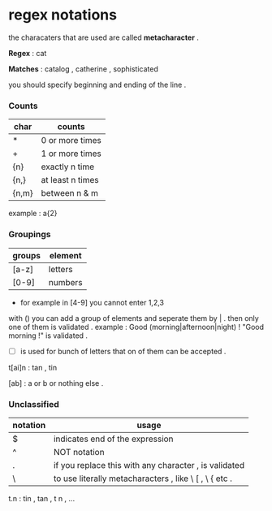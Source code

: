 # regex notations

the characaters that are used are called **metacharacter** . 

**Regex** : cat

**Matches** : catalog , catherine , sophisticated 

you should specify beginning and ending of the line . 

### Counts

| char  | counts           |
|-------|------------------|
| *     | 0 or more times  |
| +     | 1 or more times  |
| {n}   | exactly n time   |
| {n,}  | at least n times |
| {n,m} | between n & m    |

example : a{2}

### Groupings
| groups | element |
|--------|---------|
 | [a-z]  | letters |
 | [0-9]  | numbers |

* for example in [4-9] you cannot enter 1,2,3

with () you can add a group of elements and seperate them by | . then 
only one of them is validated . 
example :
Good (morning|afternoon|night) ! 
"Good morning !" is validated .  


* [  ] is used for bunch of letters that on of them can be accepted .

t[ai]n : tan , tin 

[ab] : a or b or nothing else . 

### Unclassified 
| notation | usage                                                   |
|----------|---------------------------------------------------------|
| $        | indicates end of the expression                         |
| ^        | NOT notation                                            |
| .        | if you replace this with any character , is validated   |
 | \        | to use literally metacharacters , like \ [ , \ {  etc . | 

t.n : tin , tan , t n , ...